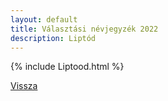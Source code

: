```yaml
---
layout: default
title: Választási névjegyzék 2022
description: Liptód
---
```


{% include Liptood.html %}

[Vissza](./)